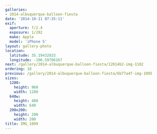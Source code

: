 ```yaml
---
galleries:
- 2014-albuquerque-balloon-fiesta
date: '2014-10-11 07:35:11'
exif:
  aperture: f/2.4
  exposure: 1/282
  make: Apple
  model: 'iPhone 5'
layout: gallery-photo
location:
  latitude: 35.19432833
  longitude: -106.59706167
next: /gallery/2014-albuquerque-balloon-fiesta/12014b2-img-1102
ordering: 18
previous: /gallery/2014-albuquerque-balloon-fiesta/6b77a4f-img-1095
sizes:
  1280:
    height: 960
    width: 1280
  640w:
    height: 480
    width: 640
  200x200:
    height: 200
    width: 200
title: IMG_1099
---
```

